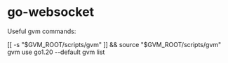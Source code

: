 # go-websocket

Useful gvm commands:

[[ -s "$GVM_ROOT/scripts/gvm" ]] && source "$GVM_ROOT/scripts/gvm"
gvm use go1.20 --default
gvm list
